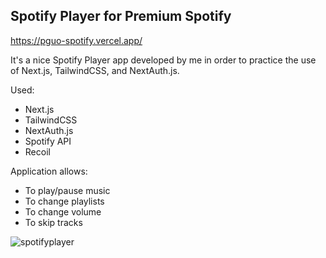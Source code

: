 ## Spotify Player for Premium Spotify

https://pguo-spotify.vercel.app/

It's a nice Spotify Player app developed by me in order to practice the use of Next.js, TailwindCSS, and NextAuth.js.

Used:

-   Next.js
-   TailwindCSS
-   NextAuth.js
-   Spotify API
-   Recoil

Application allows:

-   To play/pause music
-   To change playlists
-   To change volume
-   To skip tracks

![spotifyplayer](https://user-images.githubusercontent.com/47575608/159588649-7954386b-44c3-4f5d-9fc6-633589e2b52f.png)
